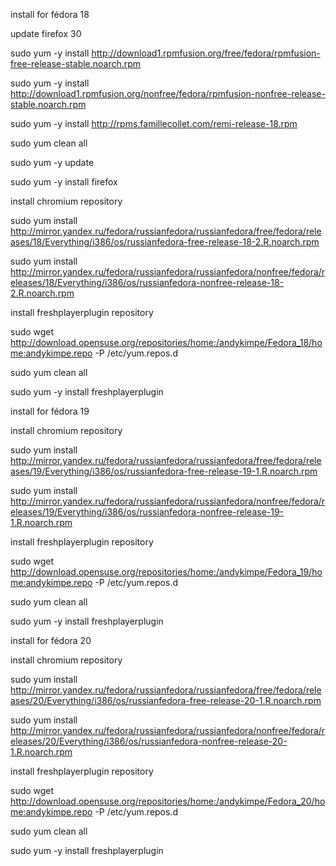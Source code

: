 install for fédora 18

update firefox 30

sudo yum -y install http://download1.rpmfusion.org/free/fedora/rpmfusion-free-release-stable.noarch.rpm

sudo yum -y install http://download1.rpmfusion.org/nonfree/fedora/rpmfusion-nonfree-release-stable.noarch.rpm

sudo yum -y install http://rpms.famillecollet.com/remi-release-18.rpm

sudo yum clean all

sudo yum -y update

sudo yum -y install firefox

install chromium repository

sudo yum install http://mirror.yandex.ru/fedora/russianfedora/russianfedora/free/fedora/releases/18/Everything/i386/os/russianfedora-free-release-18-2.R.noarch.rpm

sudo yum install http://mirror.yandex.ru/fedora/russianfedora/russianfedora/nonfree/fedora/releases/18/Everything/i386/os/russianfedora-nonfree-release-18-2.R.noarch.rpm

install freshplayerplugin repository

sudo wget http://download.opensuse.org/repositories/home:/andykimpe/Fedora_18/home:andykimpe.repo -P /etc/yum.repos.d

sudo yum clean all

sudo yum -y install freshplayerplugin

install for fédora 19

install chromium repository

sudo yum install http://mirror.yandex.ru/fedora/russianfedora/russianfedora/free/fedora/releases/19/Everything/i386/os/russianfedora-free-release-19-1.R.noarch.rpm

sudo yum install http://mirror.yandex.ru/fedora/russianfedora/russianfedora/nonfree/fedora/releases/19/Everything/i386/os/russianfedora-nonfree-release-19-1.R.noarch.rpm

install freshplayerplugin repository

sudo wget http://download.opensuse.org/repositories/home:/andykimpe/Fedora_19/home:andykimpe.repo -P /etc/yum.repos.d

sudo yum clean all

sudo yum -y install freshplayerplugin

install for fédora 20

install chromium repository

sudo yum install http://mirror.yandex.ru/fedora/russianfedora/russianfedora/free/fedora/releases/20/Everything/i386/os/russianfedora-free-release-20-1.R.noarch.rpm

sudo yum install http://mirror.yandex.ru/fedora/russianfedora/russianfedora/nonfree/fedora/releases/20/Everything/i386/os/russianfedora-nonfree-release-20-1.R.noarch.rpm

install freshplayerplugin repository

sudo wget http://download.opensuse.org/repositories/home:/andykimpe/Fedora_20/home:andykimpe.repo -P /etc/yum.repos.d

sudo yum clean all

sudo yum -y install freshplayerplugin
